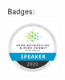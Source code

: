 <!--### Hi there 👋 -->

<!--
**aaronLFEdge/aaronLFEdge** is a ✨ _special_ ✨ repository because its `README.md` (this file) appears on your GitHub profile.

Here are some ideas to get you started:

- 🔭 I’m currently working on ...
- 🌱 I’m currently learning ...
- 👯 I’m looking to collaborate on ...
- 🤔 I’m looking for help with ...
- 💬 Ask me about ...
- 📫 How to reach me: ...
- 😄 Pronouns: ...
- ⚡ Fun fact: ...
-->
Badges:

<a href="https://www.w3schools.com">
  <img src="LF_Events20_DigitalBadges_FNL_ONES_NA_Speaker.png" width="100" height="100"/>
</a>
